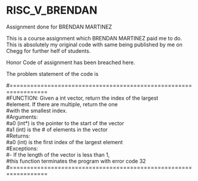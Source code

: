 # RISC_V_BRENDAN
Assignment done for BRENDAN MARTINEZ

This is a course assignment which BRENDAN MARTINEZ paid me to do. This is absolutely my original code with same being published by me on Chegg for further helf of students.

Honor Code of assignment has been breached here.

The problem statement of the code is

#=================================================================  
#FUNCTION: Given a int vector, return the index of the largest  
#element. If there are multiple, return the one  
#with the smallest index.  
#Arguments:  
#a0 (int*) is the pointer to the start of the vector  
#a1 (int)  is the # of elements in the vector  
#Returns:  
#a0 (int)  is the first index of the largest element  
#Exceptions:  
#- If the length of the vector is less than 1,  
#this function terminates the program with error code 32  
#=================================================================
